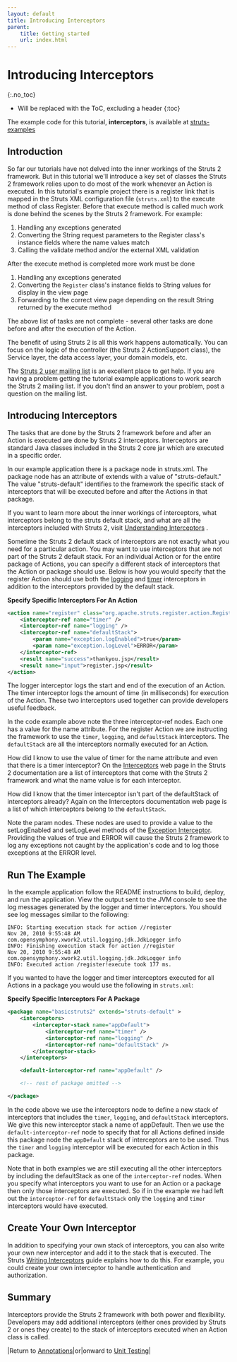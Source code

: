 ```yaml
---
layout: default
title: Introducing Interceptors
parent:
    title: Getting started
    url: index.html
---
```


# Introducing Interceptors
{:.no_toc}

* Will be replaced with the ToC, excluding a header
{:toc}

The example code for this tutorial, **interceptors**, is available at [struts-examples](https://github.com/apache/struts-examples)

## Introduction

So far our tutorials have not delved into the inner workings of the Struts 2 framework. But in this tutorial we'll 
introduce a key set of classes the Struts 2 framework relies upon to do most of the work whenever an Action is executed. 
In this tutorial's example project there is a register link that is mapped in the Struts XML configuration file (`struts.xml`) 
to the execute method of class Register. Before that execute method is called much work is done behind the scenes 
by the Struts 2 framework. For example:

1. Handling any exceptions generated
2. Converting the String request parameters to the Register class's instance fields where the name values match
3. Calling the validate method and/or the external XML validation

After the execute method is completed more work must be done

1. Handling any exceptions generated
2. Converting the `Register` class's instance fields to String values for display in the view page
3. Forwarding to the correct view page depending on the result String returned by the execute method

The above list of tasks are not complete - several other tasks are done before and after the execution of the Action.

The benefit of using Struts 2 is all this work happens automatically. You can focus on the logic of the controller 
(the Struts 2 ActionSupport class), the Service layer, the data access layer, your domain models, etc.

The [Struts 2 user mailing list](http://struts.apache.org/mail.html) is an excellent place to get help. If you are 
having a problem getting the tutorial example applications to work search the Struts 2 mailing list. If you don't find 
an answer to your problem, post a question on the mailing list.

## Introducing Interceptors

The tasks that are done by the Struts 2 framework before and after an Action is executed are done by Struts 2 interceptors. 
Interceptors are standard Java classes included in the Struts 2 core jar which are executed in a specific order.

In our example application there is a package node in struts.xml. The package node has an attribute of extends with 
a value of "struts-default." The value "struts-default" identifies to the framework the specific stack of interceptors 
that will be executed before and after the Actions in that package.

If you want to learn more about the inner workings of interceptors, what interceptors belong to the struts default stack, 
and what are all the interceptors included with Struts 2, visit [Understanding Interceptors](../core-developers/interceptors.html) .

Sometime the Struts 2 default stack of interceptors are not exactly what you need for a particular action. You may want 
to use interceptors that are not part of the Struts 2 default stack. For an individual Action or for the entire 
package of Actions, you can specify a different stack of interceptors that the Action or package should use. Below is 
how you would specify that the register Action should use both the [logging](../core-developers/logging-interceptor.html) 
and [timer](../core-developers/timer-interceptor.html) interceptors in addition to the interceptors provided by the default stack.

**Specify Specific Interceptors For An Action**

```xml
<action name="register" class="org.apache.struts.register.action.Register" method="execute">
    <interceptor-ref name="timer" />
    <interceptor-ref name="logging" />
    <interceptor-ref name="defaultStack">
        <param name="exception.logEnabled">true</param>
        <param name="exception.logLevel">ERROR</param>
    </interceptor-ref>
    <result name="success">thankyou.jsp</result>
    <result name="input">register.jsp</result>
</action>
```

The logger interceptor logs the start and end of the execution of an Action. The timer interceptor logs the amount 
of time (in milliseconds) for execution of the Action. These two interceptors used together can provide developers 
useful feedback.

In the code example above note the three interceptor-ref nodes. Each one has a value for the name attribute. For the register 
Action we are instructing the framework to use the `timer`, `logging`, and `defaultStack` interceptors. The `defaultStack` 
are all the interceptors normally executed for an Action.

How did I know to use the value of timer for the name attribute and even that there is a timer interceptor? 
On the [Interceptors](../core-developers/interceptors.html) web page in the Struts 2 documentation are a list of interceptors 
that come with the Struts 2 framework and what the name value is for each interceptor.

How did I know that the timer interceptor isn't part of the defaultStack of interceptors already? Again on the Interceptors 
documentation web page is a list of which interceptors belong to the `defaultStack`.

Note the param nodes. These nodes are used to provide a value to the setLogEnabled and setLogLevel methods 
of the [Exception Interceptor](../core-developers/exception-interceptor.html). Providing the values of true and ERROR 
will cause the Struts 2 framework to log any exceptions not caught by the application's code and to log those exceptions 
at the ERROR level.

## Run The Example

In the example application follow the README instructions to build, deploy, and run the application. View the output 
sent to the JVM console to see the log messages generated by the logger and timer interceptors. You should see log messages 
similar to the following:

```
INFO: Starting execution stack for action //register
Nov 20, 2010 9:55:48 AM com.opensymphony.xwork2.util.logging.jdk.JdkLogger info
INFO: Finishing execution stack for action //register
Nov 20, 2010 9:55:48 AM com.opensymphony.xwork2.util.logging.jdk.JdkLogger info
INFO: Executed action /register!execute took 177 ms.
```

If you wanted to have the logger and timer interceptors executed for all Actions in a package you would use 
the following in `struts.xml`:

**Specify Specific Interceptors For A Package**

```xml
<package name="basicstruts2" extends="struts-default" > 
    <interceptors> 
        <interceptor-stack name="appDefault"> 
            <interceptor-ref name="timer" /> 
            <interceptor-ref name="logging" /> 
            <interceptor-ref name="defaultStack" /> 
        </interceptor-stack> 
    </interceptors>          

    <default-interceptor-ref name="appDefault" /> 

    <!-- rest of package omitted --> 

</package> 
```

In the code above we use the interceptors node to define a new stack of interceptors that includes the `timer`, `logging`, 
and `defaultStack` interceptors. We give this new interceptor stack a name of appDefault. Then we use the `default-interceptor-ref` 
node to specify that for all Actions defined inside this package node the `appDefault` stack of interceptors are to be used. 
Thus the `timer` and `logging` interceptor will be executed for each Action in this package.

Note that in both examples we are still executing all the other interceptors by including the defaultStack as one 
of the `interceptor-ref` nodes. When you specify what interceptors you want to use for an Action or a package then only 
those interceptors are executed. So if in the example we had left out the `interceptor-ref` for `defaultStack` only 
the `logging` and `timer` interceptors would have executed.

## Create Your Own Interceptor

In addition to specifying your own stack of interceptors, you can also write your own new interceptor and add it to 
the stack that is executed. The Struts [Writing Interceptors](../core-developers/writing-interceptors.html) guide explains 
how to do this. For example, you could create your own interceptor to handle authentication and authorization.

## Summary

Interceptors provide the Struts 2 framework with both power and flexibility. Developers may add additional interceptors 
(either ones provided by Struts 2 or ones they create) to the stack of interceptors executed when an Action class is called.

|Return to [Annotations](annotations.html)|or|onward to [Unit Testing](unit-testing.html)|
